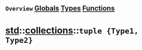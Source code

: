 ## `Overview` [Globals](./globals.md) [Types](./types.md) [Functions](./functions.md)
# [std](./../../std.md)::[collections](./../collections.md)::`tuple {Type1, Type2}`
